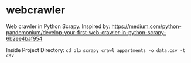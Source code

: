 # webcrawler

Web crawler in Python Scrapy. Inspired by: https://medium.com/python-pandemonium/develop-your-first-web-crawler-in-python-scrapy-6b2ee4baf954

Inside Project Directory:
`cd olx`
`scrapy crawl appartments -o data.csv -t csv`

